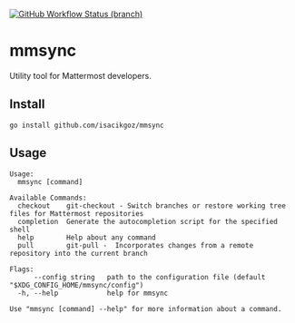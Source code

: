 [![GitHub Workflow Status (branch)](https://img.shields.io/github/workflow/status/isacikgoz/mmsync/CI)](https://github.com/mattisacikgozermost/mmsync/actions/workflows/ci.yml?query=branch%3Amaster)

# mmsync

Utility tool for Mattermost developers.

## Install

`go install github.com/isacikgoz/mmsync`

## Usage

```man
Usage:
  mmsync [command]

Available Commands:
  checkout    git-checkout - Switch branches or restore working tree files for Mattermost repositories
  completion  Generate the autocompletion script for the specified shell
  help        Help about any command
  pull        git-pull -  Incorporates changes from a remote repository into the current branch

Flags:
      --config string   path to the configuration file (default "$XDG_CONFIG_HOME/mmsync/config")
  -h, --help            help for mmsync

Use "mmsync [command] --help" for more information about a command.

```
